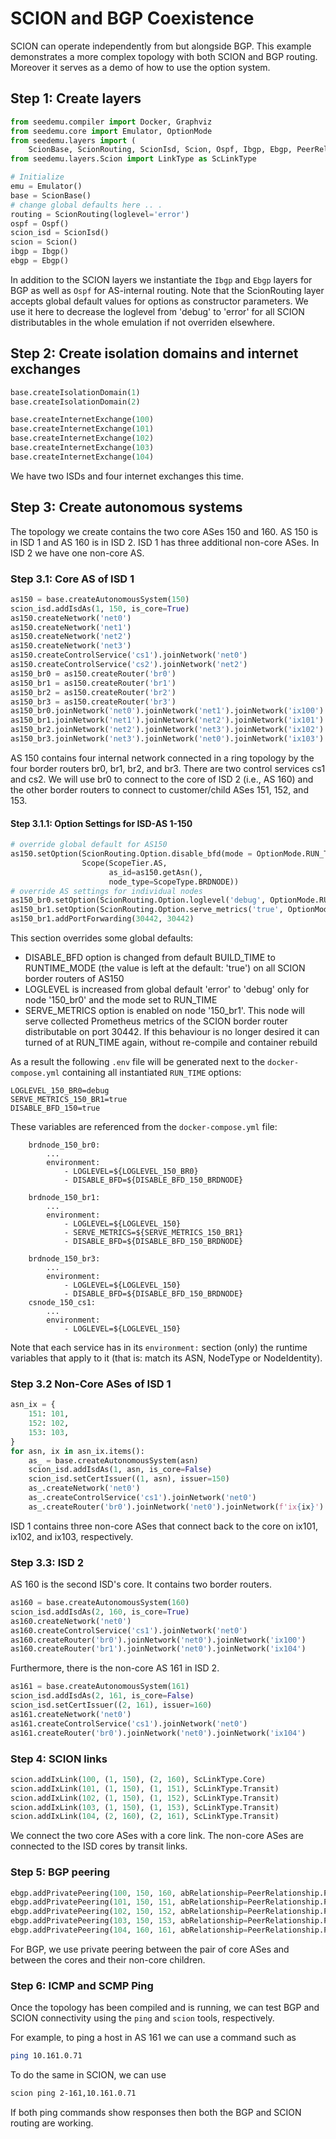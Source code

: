 # SCION and BGP Coexistence

SCION can operate independently from but alongside BGP. This example demonstrates a more complex topology with both SCION and BGP routing.
Moreover it serves as a demo of how to use the option system.

## Step 1: Create layers

```python
from seedemu.compiler import Docker, Graphviz
from seedemu.core import Emulator, OptionMode
from seedemu.layers import (
    ScionBase, ScionRouting, ScionIsd, Scion, Ospf, Ibgp, Ebgp, PeerRelationship)
from seedemu.layers.Scion import LinkType as ScLinkType

# Initialize
emu = Emulator()
base = ScionBase()
# change global defaults here .. .
routing = ScionRouting(loglevel='error')
ospf = Ospf()
scion_isd = ScionIsd()
scion = Scion()
ibgp = Ibgp()
ebgp = Ebgp()
```

In addition to the SCION layers we instantiate the `Ibgp` and `Ebgp` layers for BGP as well as `Ospf` for AS-internal routing.
Note that the ScionRouting layer accepts global default values for options as constructor parameters.
 We use it here to decrease the loglevel from 'debug' to 'error' for all SCION distributables in the whole emulation if not overriden elsewhere.
## Step 2: Create isolation domains and internet exchanges

```python
base.createIsolationDomain(1)
base.createIsolationDomain(2)

base.createInternetExchange(100)
base.createInternetExchange(101)
base.createInternetExchange(102)
base.createInternetExchange(103)
base.createInternetExchange(104)
```

We have two ISDs and four internet exchanges this time.

## Step 3: Create autonomous systems

The topology we create contains the two core ASes 150 and 160. AS 150 is in ISD 1 and AS 160 is in ISD 2.
 ISD 1 has three additional non-core ASes. In ISD 2 we have one non-core AS.

### Step 3.1: Core AS of ISD 1

```python
as150 = base.createAutonomousSystem(150)
scion_isd.addIsdAs(1, 150, is_core=True)
as150.createNetwork('net0')
as150.createNetwork('net1')
as150.createNetwork('net2')
as150.createNetwork('net3')
as150.createControlService('cs1').joinNetwork('net0')
as150.createControlService('cs2').joinNetwork('net2')
as150_br0 = as150.createRouter('br0')
as150_br1 = as150.createRouter('br1')
as150_br2 = as150.createRouter('br2')
as150_br3 = as150.createRouter('br3')
as150_br0.joinNetwork('net0').joinNetwork('net1').joinNetwork('ix100')
as150_br1.joinNetwork('net1').joinNetwork('net2').joinNetwork('ix101')
as150_br2.joinNetwork('net2').joinNetwork('net3').joinNetwork('ix102')
as150_br3.joinNetwork('net3').joinNetwork('net0').joinNetwork('ix103')
```

AS 150 contains four internal network connected in a ring topology by the four border routers br0, br1, br2, and br3. There are two control services cs1 and cs2. We will use br0 to connect to the core of ISD 2 (i.e., AS 160) and the other border routers to connect to customer/child ASes 151, 152, and 153.

#### Step 3.1.1:   Option Settings for ISD-AS 1-150
```python
# override global default for AS150
as150.setOption(ScionRouting.Option.disable_bfd(mode = OptionMode.RUN_TIME),
                Scope(ScopeTier.AS,
                      as_id=as150.getAsn(),
                      node_type=ScopeType.BRDNODE))
# override AS settings for individual nodes
as150_br0.setOption(ScionRouting.Option.loglevel('debug', OptionMode.RUN_TIME))
as150_br1.setOption(ScionRouting.Option.serve_metrics('true', OptionMode.RUN_TIME))
as150_br1.addPortForwarding(30442, 30442)
```
This section overrides some global defaults:
- DISABLE_BFD option is changed from default BUILD_TIME to RUNTIME_MODE (the value is left at the default: 'true') on all SCION border routers of AS150
- LOGLEVEL is increased from global default 'error' to 'debug' only for node '150_br0' and the mode set to RUN_TIME
- SERVE_METRICS option is enabled on node '150_br1'.
    This node will serve collected Prometheus metrics of the SCION border router distributable on port 30442.
    If this behaviour is no longer desired it can turned of at RUN_TIME again, without re-compile  and container rebuild

As a result the following `.env` file will be generated next to the `docker-compose.yml` containing all instantiated `RUN_TIME` options:
```
LOGLEVEL_150_BR0=debug
SERVE_METRICS_150_BR1=true
DISABLE_BFD_150=true
```
These variables are referenced from the `docker-compose.yml` file:

```
    brdnode_150_br0:
        ...
        environment:
            - LOGLEVEL=${LOGLEVEL_150_BR0}
            - DISABLE_BFD=${DISABLE_BFD_150_BRDNODE}

    brdnode_150_br1:
        ...
        environment:
            - LOGLEVEL=${LOGLEVEL_150}
            - SERVE_METRICS=${SERVE_METRICS_150_BR1}
            - DISABLE_BFD=${DISABLE_BFD_150_BRDNODE}

    brdnode_150_br3:
        ...
        environment:
            - LOGLEVEL=${LOGLEVEL_150}
            - DISABLE_BFD=${DISABLE_BFD_150_BRDNODE}
    csnode_150_cs1:
        ...
        environment:
            - LOGLEVEL=${LOGLEVEL_150}
```
Note that each service has in its `environment:` section (only) the runtime variables that apply to it (that is: match its ASN, NodeType or NodeIdentity).

### Step 3.2 Non-Core ASes of ISD 1

```python
asn_ix = {
    151: 101,
    152: 102,
    153: 103,
}
for asn, ix in asn_ix.items():
    as_ = base.createAutonomousSystem(asn)
    scion_isd.addIsdAs(1, asn, is_core=False)
    scion_isd.setCertIssuer((1, asn), issuer=150)
    as_.createNetwork('net0')
    as_.createControlService('cs1').joinNetwork('net0')
    as_.createRouter('br0').joinNetwork('net0').joinNetwork(f'ix{ix}')
```

ISD 1 contains three non-core ASes that connect back to the core on ix101, ix102, and ix103, respectively.

### Step 3.3: ISD 2

AS 160 is the second ISD's core. It contains two border routers.

```python
as160 = base.createAutonomousSystem(160)
scion_isd.addIsdAs(2, 160, is_core=True)
as160.createNetwork('net0')
as160.createControlService('cs1').joinNetwork('net0')
as160.createRouter('br0').joinNetwork('net0').joinNetwork('ix100')
as160.createRouter('br1').joinNetwork('net0').joinNetwork('ix104')
```

Furthermore, there is the non-core AS 161 in ISD 2.

```python
as161 = base.createAutonomousSystem(161)
scion_isd.addIsdAs(2, 161, is_core=False)
scion_isd.setCertIssuer((2, 161), issuer=160)
as161.createNetwork('net0')
as161.createControlService('cs1').joinNetwork('net0')
as161.createRouter('br0').joinNetwork('net0').joinNetwork('ix104')
```

### Step 4: SCION links

```python
scion.addIxLink(100, (1, 150), (2, 160), ScLinkType.Core)
scion.addIxLink(101, (1, 150), (1, 151), ScLinkType.Transit)
scion.addIxLink(102, (1, 150), (1, 152), ScLinkType.Transit)
scion.addIxLink(103, (1, 150), (1, 153), ScLinkType.Transit)
scion.addIxLink(104, (2, 160), (2, 161), ScLinkType.Transit)
```

We connect the two core ASes with a core link. The non-core ASes are connected to the ISD cores by transit links.

### Step 5: BGP peering

```python
ebgp.addPrivatePeering(100, 150, 160, abRelationship=PeerRelationship.Peer)
ebgp.addPrivatePeering(101, 150, 151, abRelationship=PeerRelationship.Provider)
ebgp.addPrivatePeering(102, 150, 152, abRelationship=PeerRelationship.Provider)
ebgp.addPrivatePeering(103, 150, 153, abRelationship=PeerRelationship.Provider)
ebgp.addPrivatePeering(104, 160, 161, abRelationship=PeerRelationship.Provider)
```

For BGP, we use private peering between the pair of core ASes and between the cores and their non-core children.

### Step 6: ICMP and SCMP Ping

Once the topology has been compiled and is running, we can test BGP and SCION connectivity using the `ping` and `scion` tools, respectively.

For example, to ping a host in AS 161 we can use a command such as
```zsh
ping 10.161.0.71
```

To do the same in SCION, we can use
```zsh
scion ping 2-161,10.161.0.71
```

If both ping commands show responses then both the BGP and SCION routing are working.
